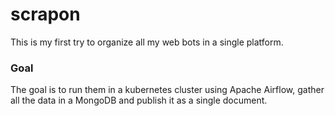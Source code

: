 # scrapon
This is my first try to organize all my web bots in a single platform.

### Goal
The goal is to run them in a kubernetes cluster using Apache Airflow, gather all the data in a MongoDB and publish it as a single document.
